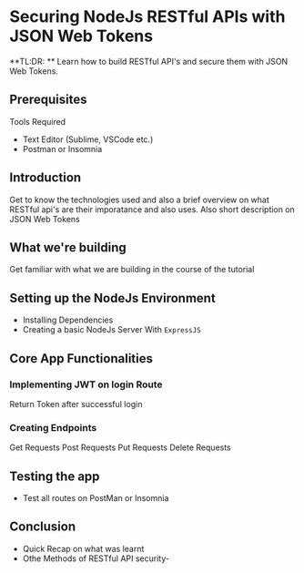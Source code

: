 # Securing NodeJs RESTful APIs with JSON Web Tokens
**TL:DR: ** Learn how to build RESTful API's and secure them with JSON Web Tokens.
## Prerequisites
Tools Required
* Text Editor (Sublime, VSCode etc.)
* Postman or Insomnia
## Introduction
Get to know the technologies used and also a brief overview on what RESTful api's are their imporatance and also uses. Also short description on JSON Web Tokens
## What we're building
Get familiar with what we are building in the course of the tutorial

## Setting up the NodeJs Environment
* Installing Dependencies
* Creating a basic NodeJs Server With `ExpressJS`

## Core App Functionalities

### Implementing JWT on login Route
 Return Token after successful login

### Creating Endpoints
 Get Requests
 Post Requests
 Put Requests
 Delete Requests

## Testing the app
* Test all routes on PostMan or Insomnia

## Conclusion
* Quick Recap on what was learnt
* Othe Methods of RESTful API security-
